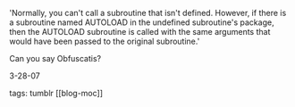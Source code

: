 'Normally, you can't call a subroutine that isn't defined. However, if there is a subroutine named AUTOLOAD in the undefined subroutine's package, then the AUTOLOAD subroutine is called with the same arguments that would have been passed to the original subroutine.' 

Can you say Obfuscatis?

3-28-07

tags: tumblr
[[blog-moc]]

